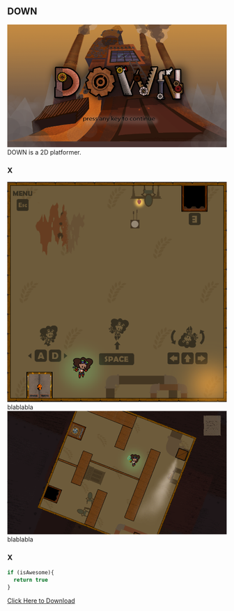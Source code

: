 ## DOWN
<img src="images/DOWN_1.png?raw=true"/>
DOWN is a 2D platformer.

### X
<img src="images/DOWN_2.png?raw=true"/>
blablabla
<img src="images/DOWN_3.png?raw=true"/>
blablabla

### X

```javascript
if (isAwesome){
  return true
}
```

[Click Here to Download](https://drive.google.com/file/d/1V7ngUk-L0xeTcyrCg0qIF14bSrtISk1i/view?usp=sharing)
